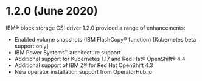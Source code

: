 # 1.2.0 (June 2020)

IBM® block storage CSI driver 1.2.0 provided a range of enhancements:

-   Enabled volume snapshots \(IBM FlashCopy® function\) \[Kubernetes beta support only\]
-   IBM Power Systems™ architecture support
-   Additional support for Kubernetes 1.17 and Red Hat® OpenShift® 4.4
-   Additional support of IBM Z® for Red Hat OpenShift 4.3
-   New operator installation support from OperatorHub.io



